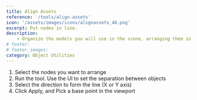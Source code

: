 ```yaml
---
title: Align Assets
reference: '/tools/align-assets'
icon: '/assets/images/icons/alignassets_48.png'
excerpt: Put nodes in line.
description:
    - Organize the models you will use in the scene, arranging them in line.
# footer:
# footer_images:
category: Object Utilities
---
```


1. Select the nodes you want to arrange
2. Run the tool. Use the UI to set the separation between objects
3. Select the direction to form the line (X or Y axis)
4. Click Apply, and Pick a base point in the viewport
  